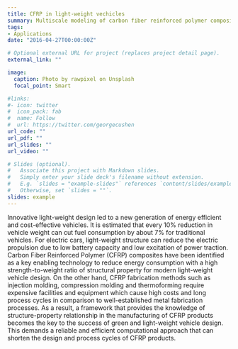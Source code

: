 ```yaml
---
title: CFRP in light-weight vechicles
summary: Multiscale modeling of carbon fiber reinforced polymer composites.
tags:
- Applications
date: "2016-04-27T00:00:00Z"

# Optional external URL for project (replaces project detail page).
external_link: ""

image:
  caption: Photo by rawpixel on Unsplash
  focal_point: Smart

#links:
#- icon: twitter
#  icon_pack: fab
#  name: Follow
#  url: https://twitter.com/georgecushen
url_code: ""
url_pdf: ""
url_slides: ""
url_video: ""

# Slides (optional).
#   Associate this project with Markdown slides.
#   Simply enter your slide deck's filename without extension.
#   E.g. `slides = "example-slides"` references `content/slides/example-slides.md`.
#   Otherwise, set `slides = ""`.
slides: example
---
```

Innovative light-weight design led to a new generation of energy efficient and cost-effective vehicles. It is estimated that every 10% reduction in vehicle weight can cut fuel consumption by about 7% for traditional vehicles. For electric cars, light-weight structure can reduce the electric propulsion due to low battery capacity and low excitation of power traction. Carbon Fiber Reinforced Polymer (CFRP) composites have been identified as a key enabling technology to reduce energy consumption with a high strength-to-weight ratio of structural property for modern light-weight vehicle design. On the other hand, CFRP fabrication methods such as injection molding, compression molding and thermoforming require expensive facilities and equipment which cause high costs and long process cycles in comparison to well-established metal fabrication processes. As a result, a framework that provides the knowledge of structure-property relationship in the manufacturing of CFRP products becomes the key to the success of green and light-weight vehicle design. This demands a reliable and efficient computational approach that can shorten the design and process cycles of CFRP products.
